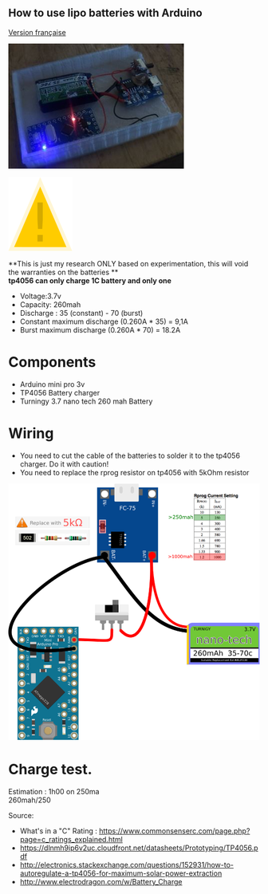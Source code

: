 How to use lipo batteries with Arduino
---------------------------------------
[Version française](https://github.com/pigetArduino/lipoArduino/blob/master/readme.fr.md)

![Lipo batteries and arduino mini pro 3v Photo](https://github.com/pigetArduino/lipoArduino/raw/master/doc/lipo_arduino_photo.jpg)

![Warning sign](https://github.com/pigetArduino/lipoArduino/raw/master/doc/warning.png) 

**This is just my research ONLY based on experimentation, this will void the warranties on the batteries **     
**tp4056 can only charge 1C battery  and only one**      
* Voltage:3.7v    
* Capacity: 260mah    
* Discharge : 35 (constant) - 70 (burst)   
* Constant maximum discharge (0.260A * 35) = 9,1A
* Burst maximum discharge (0.260A * 70) = 18.2A

# Components
* Arduino mini pro 3v
* TP4056 Battery charger
* Turningy 3.7 nano tech 260 mah Battery

# Wiring
* You need to cut the cable of the batteries to solder it to the tp4056 charger. Do it with caution!
* You need to replace the rprog resistor on tp4056 with 5kOhm resistor
 
![Lipo batteries and arduino mini pro 3v Wiring](https://github.com/pigetArduino/lipoArduino/raw/master/doc/lipo_arduino_wiring.png)

# Charge test.
Estimation : 1h00 on 250ma     
260mah/250    

Source:    
* What's in a "C" Rating : https://www.commonsenserc.com/page.php?page=c_ratings_explained.html   
* https://dlnmh9ip6v2uc.cloudfront.net/datasheets/Prototyping/TP4056.pdf
* http://electronics.stackexchange.com/questions/152931/how-to-autoregulate-a-tp4056-for-maximum-solar-power-extraction
* http://www.electrodragon.com/w/Battery_Charge
